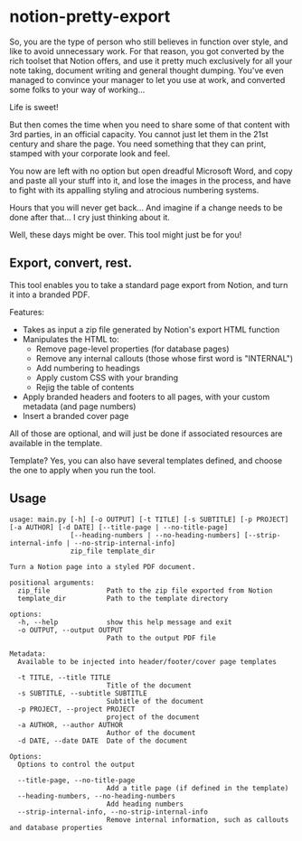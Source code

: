 # notion-pretty-export

So, you are the type of person who still believes in function over style,
and like to avoid unnecessary work.
For that reason, you got converted by the rich toolset that Notion offers, 
and use it pretty much exclusively for all your note taking, document writing
and general thought dumping.
You've even managed to convince your manager to let you use at work, and converted
some folks to your way of working...

Life is sweet!

But then comes the time when you need to share some of that
content with 3rd parties, in an official capacity. You cannot just let them in the 21st century
and share the page. You need something that they can print, stamped with your corporate look and feel.

You now are left with no option but open dreadful Microsoft Word, and copy and paste all your stuff into it,
and lose the images in the process, and have to fight with its appalling styling and atrocious numbering systems. 

Hours that you will never get back...
And imagine if a change needs to be done after that...  I cry just thinking about it.

Well, these days might be over. This tool might just be for you!

## Export, convert, rest.

This tool enables you to take a standard page export from Notion, and turn it into a branded PDF.

Features:
- Takes as input a zip file generated by Notion's export HTML function
- Manipulates the HTML to:
    - Remove page-level properties (for database pages)
    - Remove any internal callouts (those whose first word is "INTERNAL")
    - Add numbering to headings
    - Apply custom CSS with your branding
    - Rejig the table of contents
- Apply branded headers and footers to all pages, with your custom metadata (and page numbers)
- Insert a branded cover page

All of those are optional, and will just be done if associated resources are available in the template.

Template?  Yes, you can also have several templates defined, and choose the one to apply when you run the tool.

## Usage
```
usage: main.py [-h] [-o OUTPUT] [-t TITLE] [-s SUBTITLE] [-p PROJECT] [-a AUTHOR] [-d DATE] [--title-page | --no-title-page]
               [--heading-numbers | --no-heading-numbers] [--strip-internal-info | --no-strip-internal-info]
               zip_file template_dir

Turn a Notion page into a styled PDF document.

positional arguments:
  zip_file              Path to the zip file exported from Notion
  template_dir          Path to the template directory

options:
  -h, --help            show this help message and exit
  -o OUTPUT, --output OUTPUT
                        Path to the output PDF file

Metadata:
  Available to be injected into header/footer/cover page templates

  -t TITLE, --title TITLE
                        Title of the document
  -s SUBTITLE, --subtitle SUBTITLE
                        Subtitle of the document
  -p PROJECT, --project PROJECT
                        project of the document
  -a AUTHOR, --author AUTHOR
                        Author of the document
  -d DATE, --date DATE  Date of the document

Options:
  Options to control the output

  --title-page, --no-title-page
                        Add a title page (if defined in the template)
  --heading-numbers, --no-heading-numbers
                        Add heading numbers
  --strip-internal-info, --no-strip-internal-info
                        Remove internal information, such as callouts and database properties
```